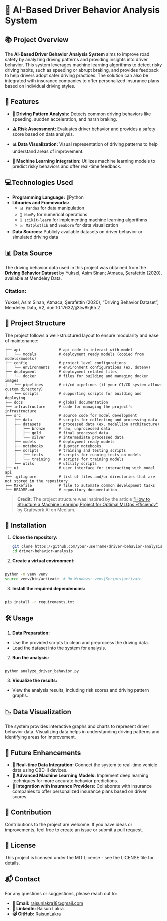 # 🚗 AI-Based Driver Behavior Analysis System

## 📚 Project Overview

The **AI-Based Driver Behavior Analysis System** aims to improve road safety by analyzing driving patterns and providing insights into driver behavior. This system leverages machine learning algorithms to detect risky driving habits, such as speeding or abrupt braking, and provides feedback to help drivers adopt safer driving practices. The solution can also be integrated with insurance companies to offer personalized insurance plans based on individual driving styles.

## 🌟 Features
- **🚦 Driving Pattern Analysis:** Detects common driving behaviors like speeding, sudden acceleration, and harsh braking.

- **⚠️ Risk Assessment:** Evaluates driver behavior and provides a safety score based on data analysis.

- **📊 Data Visualization:** Visual representation of driving patterns to help understand areas of improvement.

- **🤖 Machine Learning Integration:** Utilizes machine learning models to predict risky behaviors and offer real-time feedback.

## 💻Technologies Used
- **Programming Language:** 🐍Python
- **Libraries and Frameworks:** 
  - `📊 Pandas` for data manipulation
  - `🔢 NumPy` for numerical operations
  - `🧠 scikit-learn` for implementing machine learning algorithms
  - `📈 Matplotlib` and `Seaborn` for data visualization
- **Data Sources:** Publicly available datasets on driver behavior or simulated driving data

## 📊 Data Source
The driving behavior data used in this project was obtained from the **Driving Behavior Dataset** by Yuksel, Asim Sinan; Atmaca, Şerafettin (2020), available at Mendeley Data.

### Citation:
Yuksel, Asim Sinan; Atmaca, Şerafettin (2020), “Driving Behavior Dataset”, Mendeley Data, V2, doi: 10.17632/jj3tw8kj6h.2
 
## 📂 Project Structure

The project follows a well-structured layout to ensure modularity and ease of maintenance:

```
├── api                 # api code to interact with model
│   └── models          # deployment ready models (copied from models/models)
├── config              # project level configurations
│   └── environments    # environment configurations (ex. dotenv)
├── deployment          # deployment related files
│   └── docker          # files for building and managing docker images
│   └── pipelines       # ci/cd pipelines (if your CI/CD system allows custom directory)
│   └── scripts         # supporting scripts for building and deploying
├── docs                # global documentation
├── infrastructure      # code for managing the project's infrastructure
├── src                 # source code for model development
│   ├── data            # scripts for collecting and processing data
│   ├── datasets        # processed data (ex. medallion architecture)
│   │   ├── bronze      # raw, unprocessed data
│   │   ├── gold        # final processed data
│   │   └── silver      # intermediate processed data
│   ├── models          # deployment ready models
│   ├── notebooks       # jupyter notebooks
│   ├── scripts         # training and testing scripts
│   │   ├── tests       # scripts for running tests on models
│   │   └── training    # scripts for training models
│   └── utils           # utility scripts
├── ui                  # user interface for interacting with model api
├── .gitignore          # list of files and/or directories that are not stored in the repository
├── Makefile            # file to automate common development tasks
└── README.md           # repository documentation
```
> **Credit:** The project structure was inspired by the article ["How to Structure a Machine Learning Project for Optimal MLOps Efficiency"](https://medium.com/@craftworkai/how-to-structure-a-machine-learning-project-for-optimal-mlops-efficiency-0046e15ce033) by Craftwork AI on Medium.


## 🚀 Installation

1. **Clone the repository:**
   ```bash
   git clone https://github.com/your-username/driver-behavior-analysis.git
   cd driver-behavior-analysis
   ```

2. **Create a virtual environment:**

```bash

python -m venv venv
source venv/bin/activate  # On Windows: venv\Scripts\activate
```

3. **Install the required dependencies:**

```bash

pip install -r requirements.txt
```

## 🛠️ Usage

1. **Data Preparation:**
- Use the provided scripts to clean and preprocess the driving data.
- Load the dataset into the system for analysis.

2. **Run the analysis:**
```bash

python analyze_driver_behavior.py
```

3. **Visualize the results:**

- View the analysis results, including risk scores and driving pattern graphs.

## 📉 Data Visualization

The system provides interactive graphs and charts to represent driver behavior data. Visualizing data helps in understanding driving patterns and identifying areas for improvement.

## 🔮 Future Enhancements
- **📡 Real-time Data Integration:** Connect the system to real-time vehicle data using OBD-II devices.
- **🧬 Advanced Machine Learning Models:** Implement deep learning techniques for more accurate behavior predictions.
- **🤝 Integration with Insurance Providers:** Collaborate with insurance companies to offer personalized insurance plans based on driver scores.

## 🤝 Contribution

Contributions to the project are welcome. If you have ideas or improvements, feel free to create an issue or submit a pull request.

## 📝 License

This project is licensed under the MIT License - see the LICENSE file for details.

## 📬 Contact

For any questions or suggestions, please reach out to:

- **📧 Email:** raisunlakra18@gmail.com
- **💼 LinkedIn:** Raisun Lakra
- **🐱 GitHub:** RaisunLakra


